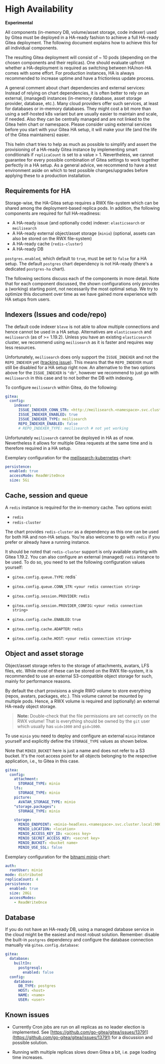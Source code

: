 # High Availability

**Experimental**

All components (in-memory DB, volume/asset storage, code indexer) used by Gitea must be deployed in a HA-ready fashion to achieve a full HA-ready Gitea deployment.
The following document explains how to achieve this for all individual components.

The resulting Gitea deployment will consist of ~ 10 pods (depending on the chosen components and their replicas).
One should evaluate upfront whether a HA-deployment is required as switching between HA/non-HA comes with some effort.
For production instances, HA is always recommended to increase uptime and have a frictionless update process.

A general comment about chart dependencies and external services:
Instead of relying on chart dependencies, it is often better to rely on an external, (managed) instances (in-memory database, asset storage provider, database, etc.).
Many cloud providers offer such services, at least for databases or in-memory databases.
They might cost a bit more than using a self-hosted k8s variant but are usually easier to maintain and scale, if needed.
Also they can be centrally managed and are not linked to the Gitea helm chart or namespace.
Please consider using external services before you start with your Gitea HA setup, it will make your life (and the life of the Gitea maintainers) easier.

This helm chart tries to help as much as possible to simplify and assert the provisioning of a HA-ready Gitea instance by implementing smart conditionals if `replicaCount` is set to a value > 1.
Nevertheless, we cannot guarantee for every possible combination of Gitea settings to work together perfectly in a HA setup.
As a general advice, we recommend to have a test environment aside on which to test possible changes/upgrades before applying these to a production installation.

## Requirements for HA

Storage-wise, the HA-Gitea setup requires a RWX file-system which can be shared among the deployment-based replica pods.
In addition, the following components are required for full HA-readiness:

- A HA-ready issue (and optionally code) indexer: `elasticsearch` or `meilisearch`
- A HA-ready external object/asset storage (`minio`) (optional, assets can also be stored on the RWX file-system)
- A HA-ready cache (`redis-cluster`)
- A HA-ready DB

`postgres.enabled`, which default to `true`, must be set to `false` for a HA setup.
The default `postgres` chart dependency is not HA-ready (there's a dedicated `postgres-ha` chart).

The following sections discuss each of the components in more detail.
Note that for each component discussed, the shown configurations only provides a (working) starting point, not necessarily the most optimal setup.
We try to optimize this document over time as we have gained more experience with HA setups from users.

## Indexers (Issues and code/repo)

The default code indexer `bleve` is not able to allow multiple connections and hence cannot be used in a HA setup.
Alternatives are `elasticsearch` and `meilisearch` (as of >= 1.19.2).
Unless you have an existing `elasticsearch` cluster, we recommend using `meilisearch` as it is faster and requires way less resources.

Unfortunately, `meilisearch` does only support the `ISSUE_INDEXER` and not the `REPO_INDEXER` yet ([tracking issue](https://github.com/go-gitea/gitea/pull/24149)).
This means that the `REPO_INDEXER` must still be disabled for a HA setup right now.
An alternative to the two options above for the `ISSUE_INDEXER` is `"db"`, however we recommend to just go with `meilisearch` in this case and to not bother the DB with indexing.

To configure `meilisearch` within Gitea, do the following:

```yml
gitea:
  config:
    indexer:
      ISSUE_INDEXER_CONN_STR: <http://meilisearch.<namespace>.svc.cluster.local:7700>
      ISSUE_INDEXER_ENABLED: true
      ISSUE_INDEXER_TYPE: meilisearch
      REPO_INDEXER_ENABLED: false
      # REPO_INDEXER_TYPE: meilisearch # not yet working
```

Unfortunately `meilisearch` cannot be deployed in HA as of now.
Nevertheless it allows for multiple Gitea requests at the same time and is therefore required in a HA setup.

Exemplary configuration for the [meilisearch-kubernetes](https://github.com/meilisearch/meilisearch-kubernetes/tree/main/charts/meilisearch) chart:

```yaml
persistence:
  enabled: true
  accessMode: ReadWriteOnce
  size: 5Gi
```

## Cache, session and queue

A `redis` instance is required for the in-memory cache.
Two options exist:

- `redis`
- `redis-cluster`

The chart provides `redis-cluster` as a dependency as this one can be used for both HA and non-HA setups.
You're also welcome to go with `redis` if you prefer or already have a running instance.

It should be noted that `redis-cluster` support is only available starting with Gitea 1.19.2.
You can also configure an external (managed) `redis` instance to be used.
To do so, you need to set the following configuration values yourself:

- `gitea.config.queue.TYPE`: redis`
- `gitea.config.queue.CONN_STR`: `<your redis connection string>`

- `gitea.config.session.PROVIDER`: `redis`
- `gitea.config.session.PROVIDER_CONFIG`: `<your redis connection string>`

- `gitea.config.cache.ENABLED`: `true`
- `gitea.config.cache.ADAPTER`: `redis`
- `gitea.config.cache.HOST`: `<your redis connection string>`

## Object and asset storage

Object/asset storage refers to the storage of attachments, avatars, LFS files, etc.
While most of these can be stored on the RWX file-system, it is recommended to use an external S3-compatible object storage for such, mainly for performance reasons.

By default the chart provisions a single RWO volume to store everything (repos, avatars, packages, etc.).
This volume cannot be mounted by multiple pods.
Hence, a RWX volume is required and (optionally) an external HA-ready object storage.

> **Note:** Double-check that the file permissions are set correctly on the RWX volume! That is everything should be owned by the `git` user which usually has `uid=1000` and `gid=1000`.

To use `minio` you need to deploy and configure an external `minio` instance yourself and explicitly define the `STORAGE_TYPE` values as shown below.

Note that `MINIO_BUCKET` here is just a name and does not refer to a S3 bucket.
It's the root access point for all objects belonging to the respective application, i.e., to Gitea in this case.

```yaml
gitea:
  config:
    attachment:
      STORAGE_TYPE: minio
    lfs:
      STORAGE_TYPE: minio
    picture:
      AVATAR_STORAGE_TYPE: minio
    "storage.packages":
      STORAGE_TYPE: minio

    storage:
      MINIO_ENDPOINT: <minio-headless.<namespace>.svc.cluster.local:9000>
      MINIO_LOCATION: <location>
      MINIO_ACCESS_KEY_ID: <access key>
      MINIO_SECRET_ACCESS_KEY: <secret key>
      MINIO_BUCKET: <bucket name>
      MINIO_USE_SSL: false
```

Exemplary configuration for the [bitnami minio](https://github.com/bitnami/charts/blob/main/bitnami/minio) chart:

```yaml
auth:
  rootUser: minio
mode: distributed
replicaCount: 4
persistence:
  enabled: true
  size: 20Gi
  accessModes:
    - ReadWriteOnce
```

## Database

If you do not have an HA-ready DB, using a managed database service in the cloud might be the easiest and most robust solution.
Remember: disable the built-in `postgres` dependency and configure the database connection manually via `gitea.config.database`:

```yml
gitea:
  database:
    builtIn:
      postgresql:
        enabled: false
  config:
    database:
      DB_TYPE: postgres
      HOST: <host>
      NAME: <name>
      USER: <user>
```

## Known issues

- Currently Cron jobs are run on all replicas as no leader election is implemented.
  See [https://github.com/go-gitea/gitea/issues/13791](https://github.com/go-gitea/gitea/issues/13791) for a discussion and possible solution.

- Running with multiple replicas slows down Gitea a bit, i.e. page loading time increases. 